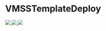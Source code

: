# VMSSTemplateDeploy

<a href="https://portal.azure.com/#create/Microsoft.Template/uri/https%3A%2F%2Fraw.githubusercontent.com%2Faaron-zhao15%2FAzureResourceGroup4%2Fmaster%2FAzureResourceGroup4%2Fazuredeploy.json" target="_blank">
    <img src="http://azuredeploy.net/deploybutton.png" />
</a>
<a href="https://portal.azure.us/#create/Microsoft.Template/uri/https%3A%2F%2Fraw.githubusercontent.com%2Faaron-zhao15%2FAzureResourceGroup4%2Fmaster%2FAzureResourceGroup4%2Fazuredeploy.json" target="_blank">
    <img src="http://azuredeploy.net/AzureGov.png" />
</a>
<a href="http://armviz.io/#/?load=https%3A%2F%2Fraw.githubusercontent.com%2FAzure%2Fazure-quickstart-templates%2Fmaster%2Fiis-2vm-sql-1vm%2Fazuredeploy.json" target="_blank">
    <img src="http://armviz.io/visualizebutton.png"/>
</a>
